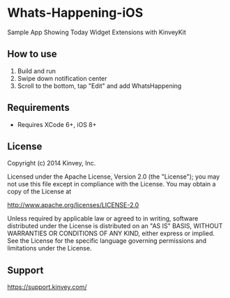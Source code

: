 Whats-Happening-iOS
===================

Sample App Showing Today Widget Extensions with KinveyKit

## How to use
1. Build and run
2. Swipe down notification center
3. Scroll to the bottom, tap "Edit" and add WhatsHappening

## Requirements

* Requires XCode 6+, iOS 8+


## License

Copyright (c) 2014 Kinvey, Inc.

Licensed under the Apache License, Version 2.0 (the "License");
you may not use this file except in compliance with the License.
You may obtain a copy of the License at

http://www.apache.org/licenses/LICENSE-2.0

Unless required by applicable law or agreed to in writing, software
distributed under the License is distributed on an "AS IS" BASIS,
WITHOUT WARRANTIES OR CONDITIONS OF ANY KIND, either express or implied.
See the License for the specific language governing permissions and
limitations under the License.


## Support

https://support.kinvey.com/
